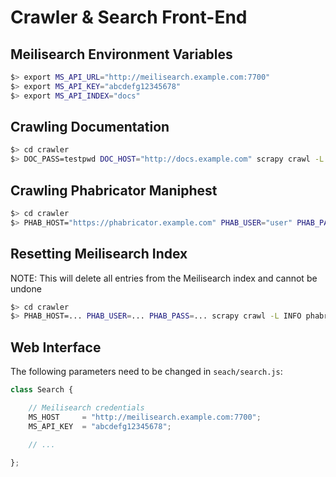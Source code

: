 # Crawler & Search Front-End

## Meilisearch Environment Variables

```bash
$> export MS_API_URL="http://meilisearch.example.com:7700"
$> export MS_API_KEY="abcdefg12345678"
$> export MS_API_INDEX="docs"
```

## Crawling Documentation

```bash
$> cd crawler
$> DOC_PASS=testpwd DOC_HOST="http://docs.example.com" scrapy crawl -L INFO docs
```

## Crawling Phabricator Maniphest

```bash
$> cd crawler
$> PHAB_HOST="https://phabricator.example.com" PHAB_USER="user" PHAB_PASS="passwd" scrapy crawl -L INFO phabricator
```

## Resetting Meilisearch Index

NOTE: This will delete all entries from the Meilisearch index and cannot be undone

```bash
$> cd crawler
$> PHAB_HOST=... PHAB_USER=... PHAB_PASS=... scrapy crawl -L INFO phabricator -a ms_clear_index=1
```

## Web Interface

The following parameters need to be changed in `seach/search.js`:

```javascript
class Search {

    // Meilisearch credentials
    MS_HOST     = "http://meilisearch.example.com:7700";
    MS_API_KEY  = "abcdefg12345678";

    // ...

};
```

